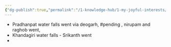 ```yaml
---
{"dg-publish":true,"permalink":"/1-knowledge-hub/1-my-joyful-interests/travel/near-kaniha-odisha/","noteIcon":""}
---
```


- Pradhanpat water falls went via deogarh,   #pending , nirupam and raghob went, 
- Khandagiri water falls - Srikanth went
- 